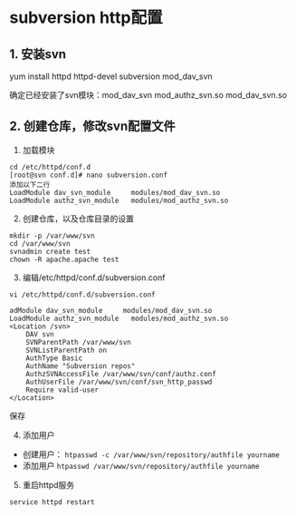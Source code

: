 subversion http配置
==================

## 1. 安装svn

yum install httpd httpd-devel subversion mod_dav_svn

确定已经安装了svn模块：mod_dav_svn
mod_authz_svn.so
mod_dav_svn.so

## 2. 创建仓库，修改svn配置文件

1. 加载模块

```
cd /etc/httpd/conf.d
[root@svn conf.d]# nano subversion.conf
添加以下二行
LoadModule dav_svn_module     modules/mod_dav_svn.so
LoadModule authz_svn_module   modules/mod_authz_svn.so
```

2. 创建仓库，以及仓库目录的设置

```
mkdir -p /var/www/svn
cd /var/www/svn
svnadmin create test
chown -R apache.apache test
```
3. 编辑/etc/httpd/conf.d/subversion.conf

`vi /etc/httpd/conf.d/subversion.conf`

```
adModule dav_svn_module     modules/mod_dav_svn.so
LoadModule authz_svn_module   modules/mod_authz_svn.so
<Location /svn>
    DAV svn
    SVNParentPath /var/www/svn
    SVNListParentPath on
    AuthType Basic
    AuthName "Subversion repos"
    AuthzSVNAccessFile /var/www/svn/conf/authz.conf
    AuthUserFile /var/www/svn/conf/svn_http_passwd
    Require valid-user
</Location>
```
保存

4. 添加用户

* 创建用户：
  `htpasswd -c /var/www/svn/repository/authfile yourname`
* 添加用户
  `htpasswd /var/www/svn/repository/authfile yourname`

5. 重启httpd服务

`service httpd restart`



